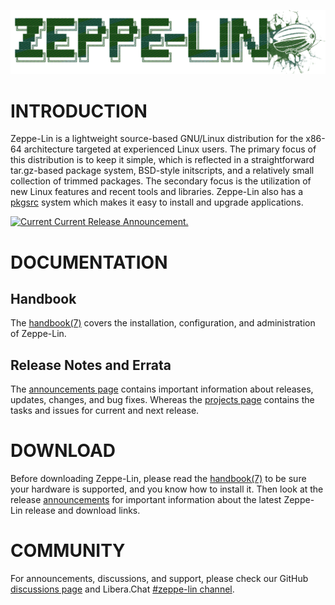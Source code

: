 ![](https://github.com/zeppe-lin/artwork/blob/master/logo-big-2color.png?raw=true)

# INTRODUCTION

Zeppe-Lin is a lightweight source-based GNU/Linux distribution for the
x86-64 architecture targeted at experienced Linux users.  The primary
focus of this distribution is to keep it simple, which is reflected in
a straightforward tar.gz-based package system, BSD-style initscripts,
and a relatively small collection of trimmed packages.  The secondary
focus is the utilization of new Linux features and recent tools and
libraries.  Zeppe-Lin also has a [pkgsrc][1] system which makes it
easy to install and upgrade applications.

[1]: https://zeppe-lin.github.io/handbook.7.html#THE-PKGSRC-SYSTEM

<!-- GitHub release (latest by date) -->
<a href="https://github.com/orgs/zeppe-lin/discussions/2">
  <img src="https://img.shields.io/github/v/release/zeppe-lin/pkgsrc-core?color=2c5e36&display_name=tag&label=CURRENT%20RELEASE&logo=linux&logoColor=white&style=for-the-badge" alt="Current Current Release Announcement.">
</a>

# DOCUMENTATION

## Handbook

The [handbook(7)][HANDBOOK] covers the installation, configuration,
and administration of Zeppe-Lin.

## Release Notes and Errata

The [announcements page][ANNOUNCE] contains important information
about releases, updates, changes, and bug fixes.
Whereas the [projects page][TASKLIST] contains the tasks and issues
for current and next release.

# DOWNLOAD

Before downloading Zeppe-Lin, please read the [handbook(7)][HANDBOOK]
to be sure your hardware is supported, and you know how to install it.
Then look at the release [announcements][ANNOUNCE] for important
information about the latest Zeppe-Lin release and download links.

# COMMUNITY

For announcements, discussions, and support, please check our GitHub
[discussions page][FORUM] and Libera.Chat [#zeppe-lin channel][IRC].

<!-- REFERENCES -->
[HANDBOOK]: https://zeppe-lin.github.io/handbook.7.html
[ANNOUNCE]: https://github.com/orgs/zeppe-lin/discussions/categories/announcements
[TASKLIST]: https://github.com/orgs/zeppe-lin/projects
[FORUM]:    https://github.com/orgs/zeppe-lin/discussions
[IRC]:      https://web.libera.chat/#zeppe-lin
